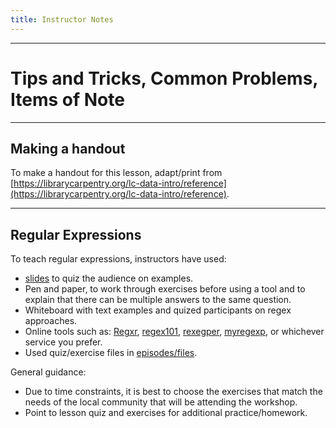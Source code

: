 ```yaml
---
title: Instructor Notes
---
```


***

# Tips and Tricks, Common Problems, Items of Note

***

## Making a handout

To make a handout for this lesson, adapt/print from [https://librarycarpentry.org/lc-data-intro/reference](https://librarycarpentry.org/lc-data-intro/reference).

***

## Regular Expressions

To teach regular expressions, instructors have used:

- [slides](https://github.com/LibraryCarpentry/lc-data-intro/blob/main/episodes/files/regexslides.pdf) to quiz the audience on examples.
- Pen and paper, to work through exercises before using a tool and to explain that there can be multiple answers to the same question.
- Whiteboard with text examples and quized participants on regex approaches.
- Online tools such as: [Regxr](https://regexr.com/), [regex101](https://regex101.com/), [rexegper](https://regexper.com/), [myregexp](https://myregexp.com/), or whichever service you prefer.
- Used quiz/exercise files in [episodes/files](https://github.com/LibraryCarpentry/lc-data-intro/tree/main/episodes/files).

General guidance:

- Due to time constraints, it is best to choose the exercises that match the needs of the local community that will be attending the workshop.
- Point to lesson quiz and exercises for additional practice/homework.


